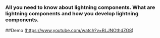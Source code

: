 ### All you need to know about lightning components. What are lightning components and how you develop lightning components.

##Demo (https://www.youtube.com/watch?v=BLJNOthdZG8)
